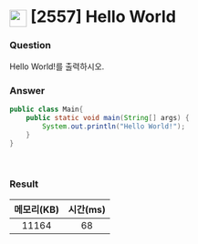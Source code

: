 # <img src="https://d2gd6pc034wcta.cloudfront.net/tier/1.svg" width="30" height="30" style="vertical-align: middle;"/> [2557] Hello World

<h3>Question</h3>
Hello World!를 출력하시오.

<br>

<h3>Answer</h3>


```java
public class Main{
	public static void main(String[] args) {
		System.out.println("Hello World!");
	}
}
```

<br>

<h3>Result</h3>

|메모리(KB)| 시간(ms)|
|:---:|:---:|
|11164|68|

